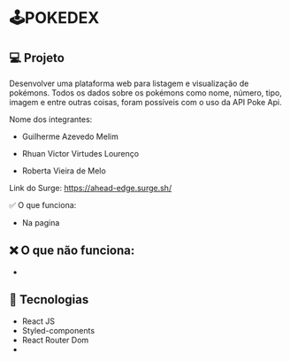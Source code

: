 # 🕹POKEDEX 

## 💻 Projeto

 Desenvolver uma plataforma web para listagem e visualização de pokémons. Todos os dados sobre os pokémons como nome, número, tipo, imagem e entre outras coisas, foram possíveis com o uso da API Poke Api.

Nome dos integrantes: 

- Guilherme Azevedo Melim

- Rhuan Victor Virtudes Lourenço

- Roberta Vieira de Melo

Link do Surge: https://ahead-edge.surge.sh/

✅ O que funciona:
- Na pagina 

❌ O que não funciona: 
- 
- 

## 🚀 Tecnologias

- React JS
- Styled-components
- React Router Dom
- 

